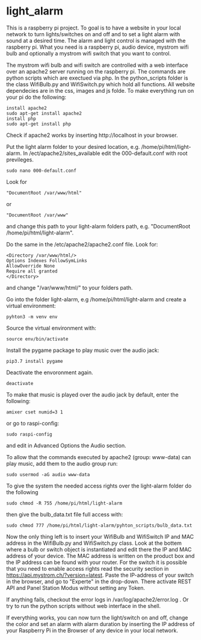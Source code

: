 # light_alarm

This is a raspberry pi project. To goal is to have a website in your local network to turn lights/switches on and off and to set a light alarm with sound at a desired time. The alarm and light control is managed with the raspberry pi. What you need is a raspberry pi, audio device, mystrom wifi bulb and optionally a mystrom wifi switch that you want to control.

The mystrom wifi bulb and wifi switch are controlled with a web interface over an apache2 server running on the raspberry pi. The commands are python scripts which are exectued via php. In the python_scripts folder is the class WifiBulb.py and WifiSwitch.py which hold all functions.
All website dependecies are in the css, images and js folde.
To make everything run on your pi do the following:
```shell
install apache2
sudo apt-get install apache2
install php
sudo apt-get install php
```
Check if apache2 works by inserting http://localhost in your browser.

Put the light alarm folder to your desired location, e.g. /home/pi/html/light-alarm.
In /ect/apache2/sites_available edit the 000-default.conf with root previleges.
```shell
sudo nano 000-default.conf
```
Look for
```shell
"DocumentRoot /var/www/html"
``` 
or 
```shell
"DocumentRoot /var/www"
```
and change this path to your light-alarm folders path, e.g. "DocumentRoot /home/pi/html/light-alarm".

Do the same in the /etc/apache2/apache2.conf file. Look for:
```shell
<Directory /var/www/html/>
Options Indexes FollowSymLinks
AllowOverride None
Require all granted
</Directory>
```

and change "/var/www/html/" to your folders path.

Go into the folder light-alarm, e.g /home/pi/html/light-alarm and create a virtual environment:
```shell
pyhton3 -m venv env
```
Source the virtual environment with:
```shell
source env/bin/activate
```
Install the pygame package to play music over the audio jack:
```shell
pip3.7 install pygame
```
Deactivate the envoronment again.
```shell
deactivate
```

To make that music is played over the audio jack by default, enter the following:
```shell
amixer cset numid=3 1
```
or go to raspi-config:
```shell
sudo raspi-config
```
and edit in Advanced Options the Audio section.

To allow that the commands executed by apache2 (group: www-data) can play music, add them to the audio group run:
```shell
sudo usermod -aG audio www-data
```

To give the system the needed access rights over the light-alarm folder do the following
```shell
sudo chmod -R 755 /home/pi/html/light-alarm
```
then give the bulb_data.txt file full access with:
```shell
sudo chmod 777 /home/pi/html/light-alarm/pyhton_scripts/bulb_data.txt
```

Now the only thing left is to insert your WifiBulb and WifiSwitch IP and MAC address in the WifiBulb.py and WifiSwitch.py class. Look at the bottem where a bulb or switch object is instantiated and edit there the IP and MAC address of your device. The MAC address is written on the product box and the IP address can be found with your router. For the switch it is possible that you need to enable access rights read the security section in https://api.mystrom.ch/?version=latest. Paste the IP-address of your switch in the browser, and go to "Experte" in the drop-down. There activate REST API and Panel Station Modus without setting any Token.

If anything fails, checkout the error logs in /var/log/apache2/error.log . Or try to run the python scripts without web interface in the shell.

If everything works, you can now turn the light/switch on and off, change the color and set an alarm with alarm duration by inserting the IP address of your Raspberry Pi in the Browser of any device in your local network.
